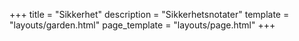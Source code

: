 +++
title = "Sikkerhet"
description = "Sikkerhetsnotater"
template = "layouts/garden.html"
page_template = "layouts/page.html"
+++

